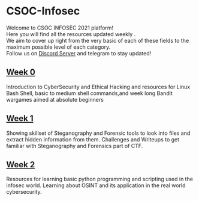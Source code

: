 # CSOC-Infosec
Welcome to CSOC INFOSEC 2021 platform!\
Here you will find all the resources updated weekly .\
We aim to cover up right from the very basic of each of these fields to the maximum possible level of each category.\
Follow us on [Discord Server](https://discord.gg/Gr9hfVB3G5) and telegram to stay updated!
## [Week 0](https://github.com/IIT-BHU-CyberSec/CSOC-Infosec/blob/main/Week-0.md)
Introduction to CyberSecurity and Ethical Hacking and resources for Linux Bash Shell, basic to medium shell commands,and week long Bandit wargames aimed at absolute beginners

## [Week 1](https://github.com/IIT-BHU-CyberSec/CSOC-Infosec/blob/main/Week-1.md)
Showing skillset of Steganography and Forensic tools to look into files and extract hidden information from them. Challenges and Writeups to get familiar with Steganography and Forensics part of CTF.
## [Week 2](https://github.com/IIT-BHU-CyberSec/CSOC-Infosec/blob/main/Week-2.md)
Resources for learning basic python programming and scripting used in the infosec world. Learning about OSINT and its application in the real world cybersecurity.

